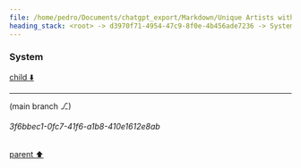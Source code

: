 ```yaml
---
file: /home/pedro/Documents/chatgpt_export/Markdown/Unique Artists with Impressive Styles.md
heading_stack: <root> -> d3970f71-4954-47c9-8f0e-4b456ade7236 -> System
---
```

### System

[child ⬇️](#3f6bbec1-0fc7-41f6-a1b8-410e1612e8ab)

---

(main branch ⎇)
###### 3f6bbec1-0fc7-41f6-a1b8-410e1612e8ab
[parent ⬆️](#d3970f71-4954-47c9-8f0e-4b456ade7236)
